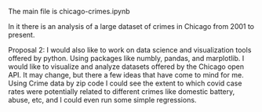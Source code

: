 The main file is chicago-crimes.ipynb

In it there is an analysis of a large dataset of crimes in Chicago from 2001 to present. 





Proposal 2:
I would also like to work on data science and visualization tools offered by python. Using packages like numbly, pandas, and marplotlib. I would like to visualize and analyze datasets offered by the Chicago open API. It may change, but there a few ideas that have come to mind for me. Using Crime data by zip code I could see the extent to which covid case rates were potentially related to different crimes like domestic battery, abuse, etc, and I could even run some simple regressions. 

